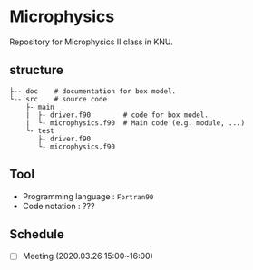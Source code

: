 # Microphysics
Repository for Microphysics II class in KNU.

## structure
```
├-- doc    # documentation for box model.
└-- src    # source code
    ├- main
    |  ├- driver.f90        # code for box model.
    |  └- microphysics.f90  # Main code (e.g. module, ...)
    └- test
       ├- driver.f90       
       └- microphysics.f90 
```

## Tool
- Programming language : `Fortran90`
- Code notation : ???

## Schedule
- [ ] Meeting (2020.03.26 15:00~16:00)

